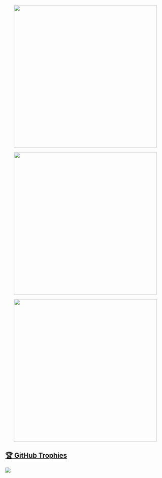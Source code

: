 <div align="center">
  <a href="https://github.com/osber1">
  <p align="center">
    <img  width="450em" src="https://github-readme-stats.vercel.app/api/top-langs/?username=osber1&layout=compact&custom_title=Most%20used%20languages&langs_count=10&include_all_commits=true&hide_progress=true&hide_border=true&theme=dark"/>
  </p>
  <p align="center">
    <img width="450em" src="https://github-readme-streak-stats.herokuapp.com/?user=osber1&include_all_commits=true&hide_border=true&theme=dark"/>
  </p>


</div>
  <div align="center">
  <img width="450em" src="https://github-readme-streak-stats.herokuapp.com/?user=osber1&theme=dark">
  </div>
  <h2>🏆 GitHub Trophies</h2>
<img src="https://github-profile-trophy.vercel.app/?username=osber1&theme=nord&column=7" >
